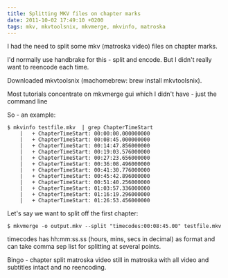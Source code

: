```yaml
---
title: Splitting MKV files on chapter marks
date: 2011-10-02 17:49:10 +0200
tags: mkv, mkvtoolsnix, mkvmerge, mkvinfo, matroska
---
```


I had the need to split some mkv (matroska video) files on chapter marks.

I'd normally use handbrake for this - split and encode. But I didn't really want to reencode each time.

Downloaded mkvtoolsnix (machomebrew: brew install mkvtoolsnix).

Most tutorials concentrate on mkvmerge gui which I didn't have - just the command line

So - an example:

    $ mkvinfo testfile.mkv  | grep ChapterTimeStart
        |   + ChapterTimeStart: 00:00:00.000000000
        |   + ChapterTimeStart: 00:08:45.000000000
        |   + ChapterTimeStart: 00:14:47.856000000
        |   + ChapterTimeStart: 00:19:03.576000000
        |   + ChapterTimeStart: 00:27:23.656000000
        |   + ChapterTimeStart: 00:36:08.496000000
        |   + ChapterTimeStart: 00:41:30.776000000
        |   + ChapterTimeStart: 00:45:42.896000000
        |   + ChapterTimeStart: 00:51:40.256000000
        |   + ChapterTimeStart: 01:03:57.336000000
        |   + ChapterTimeStart: 01:16:19.296000000
        |   + ChapterTimeStart: 01:26:53.456000000

Let's say we want to split off the first chapter:

    $ mkvmerge -o output.mkv --split "timecodes:00:08:45.00" testfile.mkv

timecodes has hh:mm:ss.ss (hours, mins, secs in decimal) as format and can take comma sep list for splitting at several points.

Bingo - chapter split matroska video still in matroska with all video and subtitles intact and no reencoding.
